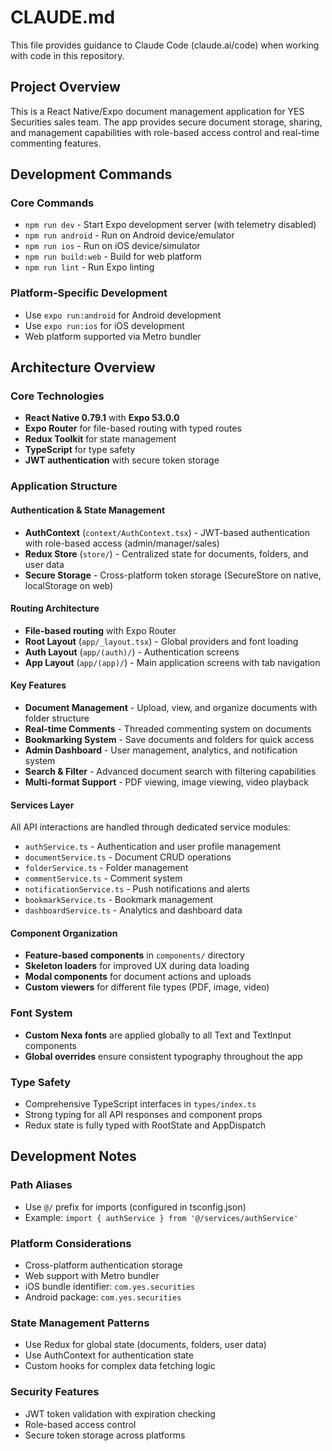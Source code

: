 # CLAUDE.md

This file provides guidance to Claude Code (claude.ai/code) when working with code in this repository.

## Project Overview

This is a React Native/Expo document management application for YES Securities sales team. The app provides secure document storage, sharing, and management capabilities with role-based access control and real-time commenting features.

## Development Commands

### Core Commands
- `npm run dev` - Start Expo development server (with telemetry disabled)
- `npm run android` - Run on Android device/emulator
- `npm run ios` - Run on iOS device/simulator
- `npm run build:web` - Build for web platform
- `npm run lint` - Run Expo linting

### Platform-Specific Development
- Use `expo run:android` for Android development
- Use `expo run:ios` for iOS development
- Web platform supported via Metro bundler

## Architecture Overview

### Core Technologies
- **React Native 0.79.1** with **Expo 53.0.0**
- **Expo Router** for file-based routing with typed routes
- **Redux Toolkit** for state management
- **TypeScript** for type safety
- **JWT authentication** with secure token storage

### Application Structure

#### Authentication & State Management
- **AuthContext** (`context/AuthContext.tsx`) - JWT-based authentication with role-based access (admin/manager/sales)
- **Redux Store** (`store/`) - Centralized state for documents, folders, and user data
- **Secure Storage** - Cross-platform token storage (SecureStore on native, localStorage on web)

#### Routing Architecture
- **File-based routing** with Expo Router
- **Root Layout** (`app/_layout.tsx`) - Global providers and font loading
- **Auth Layout** (`app/(auth)/`) - Authentication screens
- **App Layout** (`app/(app)/`) - Main application screens with tab navigation

#### Key Features
- **Document Management** - Upload, view, and organize documents with folder structure
- **Real-time Comments** - Threaded commenting system on documents
- **Bookmarking System** - Save documents and folders for quick access
- **Admin Dashboard** - User management, analytics, and notification system
- **Search & Filter** - Advanced document search with filtering capabilities
- **Multi-format Support** - PDF viewing, image viewing, video playback

#### Services Layer
All API interactions are handled through dedicated service modules:
- `authService.ts` - Authentication and user profile management
- `documentService.ts` - Document CRUD operations
- `folderService.ts` - Folder management
- `commentService.ts` - Comment system
- `notificationService.ts` - Push notifications and alerts
- `bookmarkService.ts` - Bookmark management
- `dashboardService.ts` - Analytics and dashboard data

#### Component Organization
- **Feature-based components** in `components/` directory
- **Skeleton loaders** for improved UX during data loading
- **Modal components** for document actions and uploads
- **Custom viewers** for different file types (PDF, image, video)

### Font System
- **Custom Nexa fonts** are applied globally to all Text and TextInput components
- **Global overrides** ensure consistent typography throughout the app

### Type Safety
- Comprehensive TypeScript interfaces in `types/index.ts`
- Strong typing for all API responses and component props
- Redux state is fully typed with RootState and AppDispatch

## Development Notes

### Path Aliases
- Use `@/` prefix for imports (configured in tsconfig.json)
- Example: `import { authService } from '@/services/authService'`

### Platform Considerations
- Cross-platform authentication storage
- Web support with Metro bundler
- iOS bundle identifier: `com.yes.securities`
- Android package: `com.yes.securities`

### State Management Patterns
- Use Redux for global state (documents, folders, user data)
- Use AuthContext for authentication state
- Custom hooks for complex data fetching logic

### Security Features
- JWT token validation with expiration checking
- Role-based access control
- Secure token storage across platforms